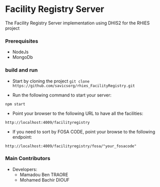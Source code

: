 # Facility Registry Server
The Facility Registry Server implementation using DHIS2 for the RHIES project

### Prerequisites ###
- NodeJs
- MongoDb


### build and run ###
* Start by cloning the project 
``` git clone https://github.com/savicsorg/rhies_FacilityRegistry.git ``` 

* Run the following command to start your server:

```
npm start
```

* Point your browser to the following URL to have all the facilities:

```
http://localhost:4009/facilityregistry

```

* If you need to sort by FOSA CODE, point your browse to the following endpoint:

```
http://localhost:4009/facilityregistry/fosa/"your_fosacode"

```


### Main Contributors ###
* Developers: 
  - Mamadou Ben TRAORE
  - Mohamed Bachir DIOUF
